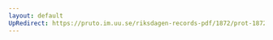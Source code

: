 ```yaml
---
layout: default
UpRedirect: https://pruto.im.uu.se/riksdagen-records-pdf/1872/prot-1872--fk--427.pdf
---
```

